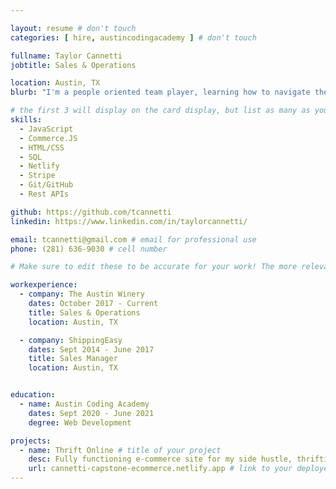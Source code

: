 ```yaml
---

layout: resume # don't touch
categories: [ hire, austincodingacademy ] # don't touch

fullname: Taylor Cannetti
jobtitle: Sales & Operations

location: Austin, TX
blurb: "I'm a people oriented team player, learning how to navigate the Full Stack one bug at a time."

# the first 3 will display on the card display, but list as many as you want, they will be visible on your hire page
skills:
  - JavaScript
  - Commerce.JS
  - HTML/CSS
  - SQL
  - Netlify
  - Stripe
  - Git/GitHub
  - Rest APIs

github: https://github.com/tcannetti
linkedin: https://www.linkedin.com/in/taylorcannetti/

email: tcannetti@gmail.com # email for professional use
phone: (281) 636-9030 # cell number

# Make sure to edit these to be accurate for your work! The more relevant the better if the role was technical, don't feel like you need to put every job you've had.

workexperience:
  - company: The Austin Winery
    dates: October 2017 - Current
    title: Sales & Operations
    location: Austin, TX

  - company: ShippingEasy
    dates: Sept 2014 - June 2017
    title: Sales Manager
    location: Austin, TX


education:
  - name: Austin Coding Academy
    dates: Sept 2020 - June 2021
    degree: Web Development

projects:
  - name: Thrift Online # title of your project
    desc: Fully functioning e-commerce site for my side hustle, thrifting.# very short description of your project
    url: cannetti-capstone-ecommerce.netlify.app # link to your deployed project
---
```

